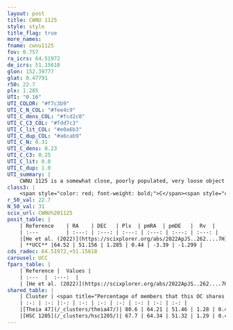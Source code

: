 ```yaml
---
layout: post
title: CWNU 1125
style: style
title_flag: true
more_names: 
fname: cwnu1125
fov: 0.757
ra_icrs: 64.51972
de_icrs: 51.15618
glon: 152.39777
glat: 0.47791
r50: 22.7
plx: 1.285
UTI: "0.16"
UTI_COLOR: "#f7c3b9"
UTI_C_N_COL: "#fee4c9"
UTI_C_dens_COL: "#fcd2c0"
UTI_C_C3_COL: "#fdd7c3"
UTI_C_lit_COL: "#e0a6b3"
UTI_C_dup_COL: "#a6cab9"
UTI_C_N: 0.31
UTI_C_dens: 0.23
UTI_C_C3: 0.25
UTI_C_lit: 0.0
UTI_C_dup: 1.0
UTI_summary: |
    CWNU 1125 is a somewhat close, poorly populated, very loose object of low C3 quality. It was recently reported in the literature.<br><br>This object shares a large percentage of members with at least one entry reported in the same catalogue.
class3: |
    <span style="color: red; font-weight: bold;">C</span><span style="color: red; font-weight: bold;">C</span>
r_50_val: 22.7
N_50_val: 31
scix_url: CWNU%201125
posit_table: |
    | Reference    | RA    | DEC   | Plx  | pmRA  | pmDE   |  Rv  |
    | :---         | :---: | :---: | :---: | :---: | :---: | :---: |
    |[He et al. (2022)](https://scixplorer.org/abs/2022ApJS..262....7H) | 64.615 | 51.171 | 1.284 | 0.434 | -3.434 | -- |
    | **UCC** |64.52 | 51.156 | 1.285 | 0.44 | -3.39 | -1.299 | 
cds_radec: 64.51972,+51.15618
carousel: UCC
fpars_table: |
    | Reference |  Values |
    | :---  |  :---:  |
    | [He et al. (2022)](https://scixplorer.org/abs/2022ApJS..262....7H) | `A0=1.2, logAge=7.65` |
shared_table: |
    | Cluster | <span title="Percentage of members that this OC shares with the ones listed">%</span>   | RA   | DEC   | Plx   | pmRA  | pmDE  | Rv | UTI |
    | :-: | :-: |:-: | :-: | :-: | :-: | :-: | :-: | :-: |
    |[Theia 47](/_clusters/theia47/)| 80.6 | 64.21 | 51.46 | 1.28 | 0.44 | -3.42 | 0.29 |0.33 |
    |[HSC 1205](/_clusters/hsc1205/)| 67.7 | 64.34 | 51.32 | 1.29 | 0.46 | -3.32 | -1.3 |0.02 |
---
```

